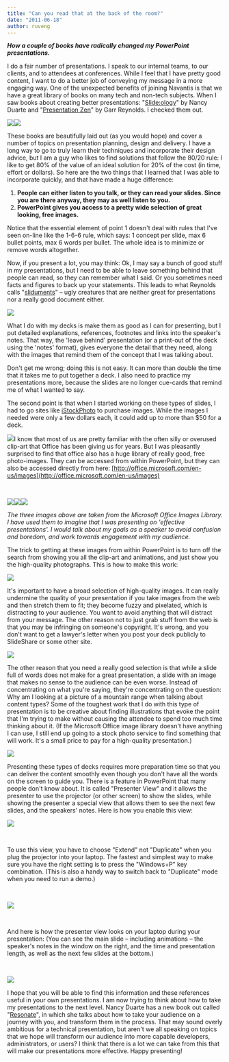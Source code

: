 ```yaml
---
title: "Can you read that at the back of the room?"
date: "2011-06-18"
author: ruveng
---
```


**_How a couple of books have radically changed my PowerPoint presentations._**

I do a fair number of presentations. I speak to our internal teams, to our clients, and to attendees at conferences. While I feel that I have pretty good content, I want to do a better job of conveying my message in a more engaging way. One of the unexpected benefits of joining Navantis is that we have a great library of books on many tech and non-tech subjects. When I saw books about creating better presentations: "[Slide:ology](http://www.amazon.com/slide-ology-Science-Creating-Presentations/dp/0596522347)" by Nancy Duarte and "[Presentation Zen](http://www.amazon.com/Presentation-Zen-Simple-Design-Delivery/dp/0321525655)" by Garr Reynolds. I checked them out.

[![](images/061811_2237_Canyoureadt16.png)](http://www.amazon.com/slide-ology-Science-Creating-Presentations/dp/0596522347)[![](images/061811_2237_Canyoureadt25.png)](http://www.amazon.com/Presentation-Zen-Simple-Design-Delivery/dp/0321525655)

These books are beautifully laid out (as you would hope) and cover a number of topics on presentation planning, design and delivery. I have a long way to go to truly learn their techniques and incorporate their design advice, but I am a guy who likes to find solutions that follow the 80/20 rule: I like to get 80% of the value of an ideal solution for 20% of the cost (in time, effort or dollars). So here are the two things that I learned that I was able to incorporate quickly, and that have made a huge difference:

1. **People can either listen to you talk, or they can read your slides. Since you are there anyway, they may as well listen to you.**
2. **PowerPoint gives you access to a pretty wide selection of great looking, free images.**

Notice that the essential element of point 1 doesn't deal with rules that I've seen on-line like the 1-6-6 rule, which says: 1 concept per slide, max 6 bullet points, max 6 words per bullet. The whole idea is to minimize or remove words altogether.

Now, if you present a lot, you may think: Ok, I may say a bunch of good stuff in my presentations, but I need to be able to leave something behind that people can read, so they can remember what I said. Or you sometimes need facts and figures to back up your statements. This leads to what Reynolds calls "[sliduments](http://www.presentationzen.com/presentationzen/2006/04/slideuments_and.html)" – ugly creatures that are neither great for presentations nor a really good document either.

![](images/061811_2237_Canyoureadt35.png)

What I do with my decks is make them as good as I can for presenting, but I put detailed explanations, references, footnotes and links into the speaker's notes. That way, the 'leave behind' presentation (or a print-out of the deck using the 'notes' format), gives everyone the detail that they need, along with the images that remind them of the concept that I was talking about.

Don't get me wrong; doing this is not easy. It can more than double the time that it takes me to put together a deck. I also need to practice my presentations more, because the slides are no longer cue-cards that remind me of what I wanted to say.

The second point is that when I started working on these types of slides, I had to go sites like [iStockPhoto](http://www.istockphoto.com/) to purchase images. While the images I needed were only a few dollars each, it could add up to more than $50 for a deck.

![](images/061811_2237_Canyoureadt45.png)I know that most of us are pretty familiar with the often silly or overused clip-art that Office has been giving us for years. But I was pleasantly surprised to find that office also has a huge library of really good, free photo-images. They can be accessed from within PowerPoint, but they can also be accessed directly from here: [http://office.microsoft.com/en-us/images](http://office.microsoft.com/en-us/images)

 

![](images/061811_2237_Canyoureadt55.png)![](images/061811_2237_Canyoureadt65.png)![](images/061811_2237_Canyoureadt75.png)

_The three images above are taken from the Microsoft Office Images Library. I have used them to imagine that I was presenting on 'effective presentations'. I would talk about my goals as a speaker to avoid confusion and boredom, and work towards engagement with my audience._

The trick to getting at these images from within PowerPoint is to turn off the search from showing you all the clip-art and animations, and just show you the high-quality photographs. This is how to make this work:

![](images/061811_2237_Canyoureadt85.png)

It's important to have a broad selection of high-quality images. It can really undermine the quality of your presentation if you take images from the web and then stretch them to fit; they become fuzzy and pixelated, which is distracting to your audience. You want to avoid anything that will distract from your message. The other reason not to just grab stuff from the web is that you may be infringing on someone's copyright. It's wrong, and you don't want to get a lawyer's letter when you post your deck publicly to SlideShare or some other site.

![](images/061811_2237_Canyoureadt95.png)

The other reason that you need a really good selection is that while a slide full of words does not make for a great presentation, a slide with an image that makes no sense to the audience can be even worse. Instead of concentrating on what you're saying, they're concentrating on the question: Why am I looking at a picture of a mountain range when talking about content types? Some of the toughest work that I do with this type of presentation is to be creative about finding illustrations that evoke the point that I'm trying to make without causing the attendee to spend too much time thinking about it. (If the Microsoft Office image library doesn't have anything I can use, I still end up going to a stock photo service to find something that will work. It's a small price to pay for a high-quality presentation.)

![](images/061811_2237_Canyoureadt105.png)

Presenting these types of decks requires more preparation time so that you can deliver the content smoothly even though you don't have all the words on the screen to guide you. There is a feature in PowerPoint that many people don't know about. It is called "Presenter View" and it allows the presenter to use the projector (or other screen) to show the slides, while showing the presenter a special view that allows them to see the next few slides, and the speakers' notes. Here is how you enable this view:

![](images/061811_2237_Canyoureadt115.png)

 

To use this view, you have to choose "Extend" not "Duplicate" when you plug the projector into your laptop. The fastest and simplest way to make sure you have the right setting is to press the "Windows+P" key combination. (This is also a handy way to switch back to "Duplicate" mode when you need to run a demo.)

 

![](images/061811_2237_Canyoureadt124.png)

 

And here is how the presenter view looks on your laptop during your presentation: (You can see the main slide – including animations – the speaker's notes in the window on the right, and the time and presentation length, as well as the next few slides at the bottom.)

 

![](images/061811_2237_Canyoureadt134.png)

I hope that you will be able to find this information and these references useful in your own presentations. I am now trying to think about how to take my presentations to the next level. Nancy Duarte has a new book out called "[Resonate](http://www.amazon.com/Resonate-Present-Stories-Transform-Audiences/dp/0470632011)", in which she talks about how to take your audience on a journey with you, and transform them in the process. That may sound overly ambitious for a technical presentation, but aren't we all speaking on topics that we hope will transform our audience into more capable developers, administrators, or users? I think that there is a lot we can take from this that will make our presentations more effective. Happy presenting!
